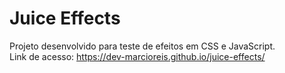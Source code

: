 # Juice Effects
Projeto desenvolvido para teste de efeitos em CSS e JavaScript.<br>
Link de acesso: https://dev-marcioreis.github.io/juice-effects/
